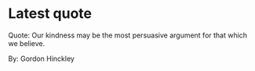 # Latest quote 

Quote: Our kindness may be the most persuasive argument for that which we believe. 

By: Gordon Hinckley